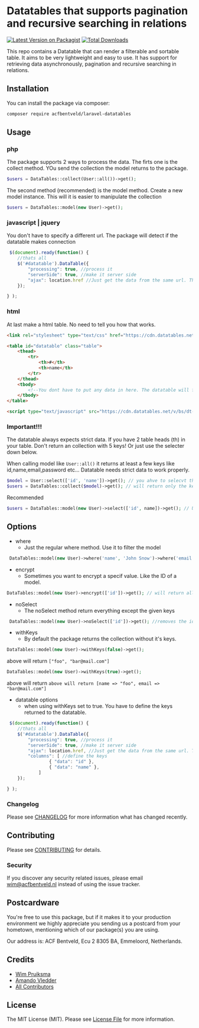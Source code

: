 # Datatables that supports pagination and recursive searching in relations

[![Latest Version on Packagist](https://img.shields.io/packagist/v/acfbentveld/laravel-datatables.svg?style=flat-square)](https://packagist.org/packages/acfbentveld/laravel-datatables)
[![Total Downloads](https://img.shields.io/packagist/dt/acfbentveld/laravel-datatables.svg?style=flat-square)](https://packagist.org/packages/acfbentveld/laravel-datatables)

This repo contains a Datatable that can render a filterable and sortable table. It aims to be very lightweight and easy to use. It has support for retrieving data asynchronously, pagination and recursive searching in relations.

## Installation

You can install the package via composer:

```bash
composer require acfbentveld/laravel-datatables
```

## Usage
### php
The package supports 2 ways to process the data. The firts one is the collect method. YOu send the collection the model returns to the package. 
``` php
$users = DataTables::collect(User::all())->get();
```
The second method (recommended) is the model method. Create a new model instance. This will it is easier to manipulate the collection
``` php
$users = DataTables::model(new User)->get();
```
### javascript | jquery
You don't have to specify a different url. The package will detect if the datatable makes connection
``` javascript
 $(document).ready(function() {
    //thats all
    $('#datatable').DataTable({
        "processing": true, //process it
        "serverSide": true, //make it server side
        "ajax": location.href //Just get the data from the same url. The package will handle it all
    });

} );
```

### html
At last make a html table. No need to tell you how that works.
``` html
<link rel="stylesheet" type="text/css" href="https://cdn.datatables.net/v/bs/dt-1.10.16/datatables.min.css"/>

<table id="datatable" class="table">
    <thead>
        <tr>
            <th>#</th>
            <th>name</th>
        </tr>
    </thead>
    <tbody>
        <!--You dont have to put any data in here. The datatable will fill it-->   
    </tbody>
</table>

<script type="text/javascript" src="https://cdn.datatables.net/v/bs/dt-1.10.16/datatables.min.js"></script>
```

### Important!!!
The datatable always expects strict data. If you have 2 table heads (th) in your table. Don't return an collection with 5 keys! Or just use the selecter down below.

When calling model like `User::all()` it returns at least a few keys like id,name,email,password etc...
Datatable needs strict data to work properly. 

``` php
$model = User::select(['id', 'name'])->get(); // you ahve to selecvt them before passing them to the datatable
$users = DataTables::collect($model)->get(); // will return only the keys id and name
```
Recommended
``` php
$users = DataTables::model(new User)->select(['id', name])->get(); // Using the model method you can use the selecter
```

## Options

- where
    * Just the regular where method. Use it to filter the model
```php
 DataTables::model(new User)->where('name', 'John Snow')->where('email', 'knows@nothing.com')->get();
```
- encrypt
    * Sometimes you want to encrypt a specif value. Like the ID of a model.
``` php
DataTables::model(new User)->encrypt(['id'])->get(); // will return all items with an encrypted value
```

- noSelect
    * The noSelect method return everything except the given keys
``` php
 DataTables::model(new User)->noSelect(['id'])->get(); //removes the id key from the collection
```
- withKeys
    * By default the package returns the collection without it's keys. 
``` php
DataTables::model(new User)->withKeys(false)->get();
```
above will return `["foo", "bar@mail.com"]`

```php
DataTables::model(new User)->withKeys(true)->get();
```
above will return `above will return [name => "foo", email => "bar@mail.com"]`

- datatable options
    * when using withKeys set to true. You have to define the keys returned to the datatable.
``` javascript
 $(document).ready(function() {
    //thats all
    $('#datatable').DataTable({
        "processing": true, //process it
        "serverSide": true, //make it server side
        "ajax": location.href, //Just get the data from the same url. The package will handle it all
        "columns": [ //define the keys
                { "data": "id" },
                { "data": "name" },
            ]
    });

} );
```

### Changelog

Please see [CHANGELOG](CHANGELOG.md) for more information what has changed recently.

## Contributing

Please see [CONTRIBUTING](CONTRIBUTING.md) for details.

### Security

If you discover any security related issues, please email wim@acfbentveld.nl instead of using the issue tracker.

## Postcardware

You're free to use this package, but if it makes it to your production environment we highly appreciate you sending us a postcard from your hometown, mentioning which of our package(s) you are using.

Our address is: ACF Bentveld, Ecu 2 8305 BA, Emmeloord, Netherlands.

## Credits

- [Wim Pruiksma](https://github.com/wimurk)
- [Amando Vledder](https://github.com/AmandoVledder)
- [All Contributors](../../contributors)

## License

The MIT License (MIT). Please see [License File](LICENSE.md) for more information.
